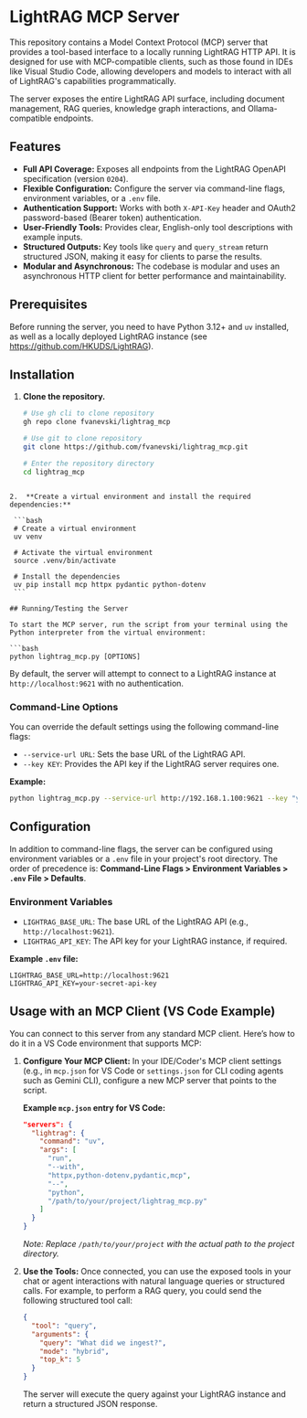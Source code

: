 # LightRAG MCP Server

This repository contains a Model Context Protocol (MCP) server that provides a tool-based interface to a locally running LightRAG HTTP API. It is designed for use with MCP-compatible clients, such as those found in IDEs like Visual Studio Code, allowing developers and models to interact with all of LightRAG's capabilities programmatically.

The server exposes the entire LightRAG API surface, including document management, RAG queries, knowledge graph interactions, and Ollama-compatible endpoints.

## Features

-   **Full API Coverage:** Exposes all endpoints from the LightRAG OpenAPI specification (version `0204`).
-   **Flexible Configuration:** Configure the server via command-line flags, environment variables, or a `.env` file.
-   **Authentication Support:** Works with both `X-API-Key` header and OAuth2 password-based (Bearer token) authentication.
-   **User-Friendly Tools:** Provides clear, English-only tool descriptions with example inputs.
-   **Structured Outputs:** Key tools like `query` and `query_stream` return structured JSON, making it easy for clients to parse the results.
-   **Modular and Asynchronous:** The codebase is modular and uses an asynchronous HTTP client for better performance and maintainability.

## Prerequisites

Before running the server, you need to have Python 3.12+ and `uv` installed, as well as a locally deployed LightRAG instance (see https://github.com/HKUDS/LightRAG).

## Installation

1.  **Clone the repository.**

    ```bash
    # Use gh cli to clone repository
    gh repo clone fvanevski/lightrag_mcp

    # Use git to clone repository
    git clone https://github.com/fvanevski/lightrag_mcp.git

    # Enter the repository directory
    cd lightrag_mcp
   ```

2.  **Create a virtual environment and install the required dependencies:**

    ```bash
    # Create a virtual environment
    uv venv

    # Activate the virtual environment
    source .venv/bin/activate

    # Install the dependencies
    uv pip install mcp httpx pydantic python-dotenv
    ```

## Running/Testing the Server

To start the MCP server, run the script from your terminal using the Python interpreter from the virtual environment:

```bash
python lightrag_mcp.py [OPTIONS]
```

By default, the server will attempt to connect to a LightRAG instance at `http://localhost:9621` with no authentication.

### Command-Line Options

You can override the default settings using the following command-line flags:

-   `--service-url URL`: Sets the base URL of the LightRAG API.
-   `--key KEY`: Provides the API key if the LightRAG server requires one.

**Example:**

```bash
python lightrag_mcp.py --service-url http://192.168.1.100:9621 --key "your-secret-api-key"
```

## Configuration

In addition to command-line flags, the server can be configured using environment variables or a `.env` file in your project's root directory. The order of precedence is: **Command-Line Flags > Environment Variables > `.env` File > Defaults**.

### Environment Variables

-   `LIGHTRAG_BASE_URL`: The base URL of the LightRAG API (e.g., `http://localhost:9621`).
-   `LIGHTRAG_API_KEY`: The API key for your LightRAG instance, if required.

**Example `.env` file:**

```
LIGHTRAG_BASE_URL=http://localhost:9621
LIGHTRAG_API_KEY=your-secret-api-key
```

## Usage with an MCP Client (VS Code Example)

You can connect to this server from any standard MCP client. Here’s how to do it in a VS Code environment that supports MCP:

1.  **Configure Your MCP Client:** In your IDE/Coder's MCP client settings (e.g., in `mcp.json` for VS Code or `settings.json` for CLI coding agents such as Gemini CLI), configure a new MCP server that points to the script.

    **Example `mcp.json` entry for VS Code:**

    ```json
    "servers": {
      "lightrag": {
        "command": "uv",
        "args": [
          "run",
          "--with",
          "httpx,python-dotenv,pydantic,mcp",
          "--",
          "python",
          "/path/to/your/project/lightrag_mcp.py"
        ]
      }
    }
    ```

    *Note: Replace `/path/to/your/project` with the actual path to the project directory.*

2.  **Use the Tools:** Once connected, you can use the exposed tools in your chat or agent interactions with natural language queries or structured calls. For example, to perform a RAG query, you could send the following structured tool call:

    ```json
    {
      "tool": "query",
      "arguments": {
        "query": "What did we ingest?",
        "mode": "hybrid",
        "top_k": 5
      }
    }
    ```

    The server will execute the query against your LightRAG instance and return a structured JSON response.